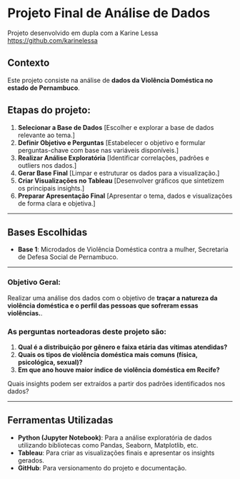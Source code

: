 # Projeto Final de Análise de Dados

Projeto desenvolvido em dupla com a Karine Lessa
https://github.com/karinelessa

## Contexto  
Este projeto consiste na análise de **dados da Violência Doméstica no estado de Pernambuco**.  

## Etapas do projeto:
1. **Selecionar a Base de Dados** [Escolher e explorar a base de dados relevante ao tema.]
2. **Definir Objetivo e Perguntas**  [Estabelecer o objetivo e formular perguntas-chave com base nas variáveis disponíveis.]
3. **Realizar Análise Exploratória**  [Identificar correlações, padrões e outliers nos dados.]
4. **Gerar Base Final**  [Limpar e estruturar os dados para a visualização.]
5. **Criar Visualizações no Tableau**  [Desenvolver gráficos que sintetizem os principais insights.]
6. **Preparar Apresentação Final**  [Apresentar o tema, dados e visualizações de forma clara e objetiva.]

---

## Bases Escolhidas  
- **Base 1**: Microdados de Violência Doméstica contra a mulher, Secretaria de Defesa Social de Pernambuco.
---
 
### Objetivo Geral:
Realizar uma análise dos dados com o objetivo de **traçar a natureza da violência doméstica e o perfil das pessoas que sofreram essas violências.**.  

### As perguntas norteadoras deste projeto são:  
1. **Qual é a distribuição por gênero e faixa etária das vítimas atendidas?** 
2. **Quais os tipos de violência doméstica mais comuns (física, psicológica, sexual)?**
3. **Em que ano houve maior índice de violência doméstica em Recife?**

Quais insights podem ser extraídos a partir dos padrões identificados nos dados?

---

## Ferramentas Utilizadas  
- **Python (Jupyter Notebook)**: Para a análise exploratória de dados utilizando bibliotecas como Pandas, Seaborn, Matplotlib, etc.  
- **Tableau**: Para criar as visualizações finais e apresentar os insights gerados.  
- **GitHub**: Para versionamento do projeto e documentação.
